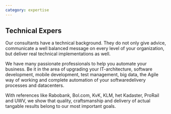```yaml
---
category: expertise
---
```

## Technical Expers

Our consultants have a technical background. They do not only give advice, communicate a well balanced message on every level of your organization, but deliver real technical implementations as well.

We have many passionate professionals to help you automate your business. Be it in the area of upgrading your IT-architecture, software development, mobile development, test management, big data, the Agile way of working and complete automation of your softwaredelivery processes and datacenters. 

With references like Rabobank, Bol.com, KvK, KLM, het Kadaster, ProRail and UWV, we show that quality, craftsmanship and delivery of actual tangable results belong to our most important goals.